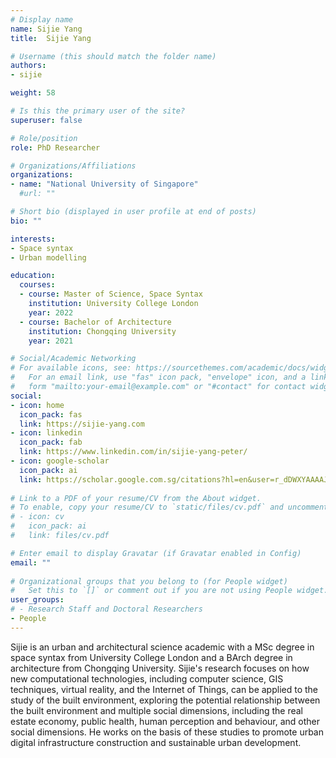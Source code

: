 ```yaml
---
# Display name
name: Sijie Yang
title:  Sijie Yang

# Username (this should match the folder name)
authors:
- sijie

weight: 58

# Is this the primary user of the site?
superuser: false

# Role/position
role: PhD Researcher

# Organizations/Affiliations
organizations:
- name: "National University of Singapore"
  #url: ""

# Short bio (displayed in user profile at end of posts)
bio: ""

interests:
- Space syntax
- Urban modelling

education:
  courses:
  - course: Master of Science, Space Syntax
    institution: University College London
    year: 2022
  - course: Bachelor of Architecture
    institution: Chongqing University
    year: 2021

# Social/Academic Networking
# For available icons, see: https://sourcethemes.com/academic/docs/widgets/#icons
#   For an email link, use "fas" icon pack, "envelope" icon, and a link in the
#   form "mailto:your-email@example.com" or "#contact" for contact widget.
social:
- icon: home
  icon_pack: fas
  link: https://sijie-yang.com
- icon: linkedin
  icon_pack: fab
  link: https://www.linkedin.com/in/sijie-yang-peter/
- icon: google-scholar
  icon_pack: ai
  link: https://scholar.google.com.sg/citations?hl=en&user=r_dDWXYAAAAJ
    
# Link to a PDF of your resume/CV from the About widget.
# To enable, copy your resume/CV to `static/files/cv.pdf` and uncomment the lines below.  
# - icon: cv
#   icon_pack: ai
#   link: files/cv.pdf

# Enter email to display Gravatar (if Gravatar enabled in Config)
email: ""
  
# Organizational groups that you belong to (for People widget)
#   Set this to `[]` or comment out if you are not using People widget.  
user_groups:
# - Research Staff and Doctoral Researchers
- People
---
```


Sijie is an urban and architectural science academic with a MSc degree in space syntax from University College London and a BArch degree in architecture from Chongqing University. Sijie's research focuses on how new computational technologies, including computer science, GIS techniques, virtual reality, and the Internet of Things, can be applied to the study of the built environment, exploring the potential relationship between the built environment and multiple social dimensions, including the real estate economy, public health, human perception and behaviour, and other social dimensions. He works on the basis of these studies to promote urban digital infrastructure construction and sustainable urban development.
